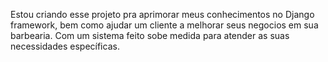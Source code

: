Estou criando esse projeto pra aprimorar meus conhecimentos no Django framework, bem como ajudar um cliente a melhorar seus negocios em sua barbearia. Com um sistema feito sobe medida para atender as suas  necessidades específicas.
